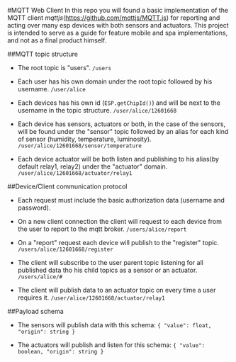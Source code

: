 #MQTT Web Client
In this repo you will found a basic implementation of the MQTT client *mqttjs*(https://github.com/mqttjs/MQTT.js)
for reporting and acting over many esp devices with both sensors and actuators.
This project is intended to serve as a guide for feature mobile and spa implementations, and not as a final product himself.

##MQTT topic structure
- The root topic is "users".
  `/users`

- Each user has his own domain under the root topic followed by his username.
  `/user/alice`

- Each devices has his own id (`ESP.getChipId()`) and will be next to the username in the topic structure.
  `/user/alice/12601668`

- Each device has sensors, actuators or both, in the case of the sensors, will be found under the "sensor"
  topic followed by an alias for each kind of sensor (humidity, temperature, luminosity).
  `/user/alice/12601668/sensor/temperature`

- Each device actuator will be both listen and publishing to his alias(by default relay1, relay2) under
the "actuator" domain.
 `/user/alice/12601668/actuator/relay1`

##Device/Client communication protocol
- Each request must include the basic authorization data (username and password).

- On a new client connection the client will request to each device from the user to report to the mqtt broker.
 `/users/alice/report`

- On a "report" request each device will publish to the "register" topic.
 `/users/alice/12601668/register`

- The client will subscribe to the user parent topic listening for all published data tho his child topics as a
sensor or an actuator.
 `/users/alice/#`

- The client will publish data to an actuator topic on every time a user requires it.
 `/user/alice/12601668/actuator/relay1`

##Payload schema
- The sensors will publish data with this schema:
  `{
    "value": float,
    "origin": string
  }`

- The actuators will publish and listen for this schema:
  `{
    "value": boolean,
    "origin": string
  }`
